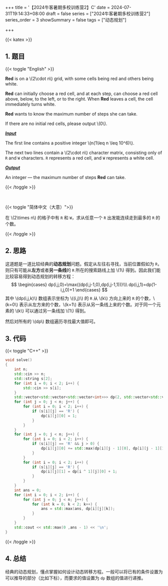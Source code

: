 +++
title = '【2024牛客暑期多校训练营2】C'
date = 2024-07-31T19:14:33+08:00
draft = false
series = ["2024牛客暑期多校训练营2"]
series_order = 3
showSummary = false
tags = ["动态规划"]

+++

{{< katex >}}

## 1. 题目

{{< toggle "English" >}}

**Red** is on a \\(2\cdot n\\) grid, with some cells being red and others being white.

**Red** can initially choose a red cell, and at each step, can choose a red cell above, below, to the left, or to the right. When **Red** leaves a cell, the cell immediately turns white.

**Red** wants to know the maximum number of steps she can take.

If there are no initial red cells, please output \\(0\\).

***<u>Input</u>***

The first line contains a positive integer \\(n(1\leq n \leq 10^6)\\).

The next two lines contain a \\(2\cdot n\\) character matrix, consisting only of `R` and `W` characters. `R` represents a red cell, and `W` represents a white cell.

***<u>Output</u>***

An integer — the maximum number of steps **Red** can take.

{{< /toggle >}}

<br>

{{< toggle "简体中文（大意）">}}

在 \\(2\times n\\) 的格子中有 `R` 和 `W`，求从任意一个 `R` 出发能连续走到最多的 `R` 的个数。

{{< /toggle >}}

## 2. 思路

这道题是一道比较经典的**动态规划**问题。假定从左往右寻找，当前位置假如为 `R`，则只有可能从**左方**或者**另一条线**的 `R` 所在的搜索路线上加 \\(1\\) 得到。因此我们能比较容易得到动态规划的转移方程：
$$
\begin{cases}
dp(i,j,0)=\max{(dp(i,j-1,0),dp(i,j-1,1))}\\\
dp(i,j,1)=dp(1-i,j,0)+1
\end{cases}
$$
其中 \\(dp(i,j,k)\\) 数组表示坐标为 \\((i,j)\\) 的 `R` 从 \\(k\\) 方向上来的 `R` 的个数，\\(k=0\\) 表示从左方来的个数，\\(k=1\\) 表示从另一条线上来的个数。对于同一个元素的 \\(k\\) 可以通过另一条线加 \\(1\\) 得到。

然后对所有的 \\(dp\\) 数组遍历寻找最大值即可。

## 3. 代码

{{< toggle "C++" >}}

```cpp
void solve()
{
    int n;
    std::cin >> n;
    std::string s[2];
    for (int i = 0; i < 2; i++) {
        std::cin >> s[i];
    }
    std::vector<std::vector<std::vector<int>>> dp(2, std::vector<std::vector<int>>(n, std::vector<int>(2, 0)));
    for (int j = 0; j < n; j++) {
        for (int i = 0; i < 2; i++) {
            if (s[i][j] == 'R') {
                dp[i][j][0] = 1;
            }
        }
    }
    for (int j = 0; j < n; j++) {
        for (int i = 0; i < 2; i++) {
            if (s[i][j] == 'R' && j > 0) {
                dp[i][j][0] += std::max(dp[i][j - 1][0], dp[i][j - 1][1]);
            }
        }
        for (int i = 0; i < 2; i++) {
            if (s[i][j] == 'R') {
                dp[i][j][1] = dp[i ^ 1][j][0] + 1;
            }
        }
    }
    int ans = 0;
    for (int i = 0; i < 2; i++) {
        for (int j = 0; j < n; j++) {
            for (int k = 0; k < 2; k++) {
                ans = std::max(ans, dp[i][j][k]);
            }
        }
    }
    std::cout << std::max(0 ,ans - 1) << '\n';
}
```

{{< /toggle >}}

## 4. 总结

经典的动态规划，懂点掌握如何设计动态转移方程。一般可以将已有的条件设置为可以推导的部分（比如下标），而要求的值设置为 `dp` 数组的值进行递推。
